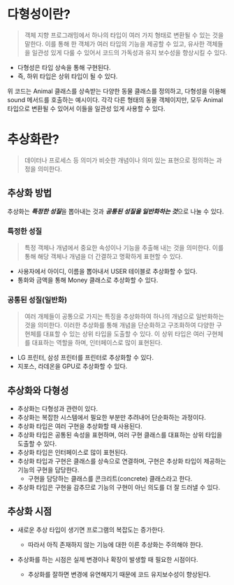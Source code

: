 # 다형성이란?

>객체 지향 프로그래밍에서 하나의 타입이 여러 가지 형태로 변환될 수 있는 것을 말한다.
이를 통해 한 객체가 여러 타입의 기능을 제공할 수 있고,
유사한 객체들을 일관성 있게 다룰 수 있어서 코드의 가독성과 유지 보수성을 향상시킬 수 있다.

- 다형성은 타입 상속을 통해 구현된다.
- 즉, 하위 타입은 상위 타입이 될 수 있다.

위 코드는 Animal 클래스를 상속받는 다양한 동물 클래스를 정의하고, 다형성을 이용해 sound 메서드를 호출하는 예시이다.
각각 다른 형태의 동물 객체이지만, 모두 Animal 타입으로 변환될 수 있어서 이들을 일관성 있게 사용할 수 있다.

# 추상화란?

>데이터나 프로세스 등 의미가 비슷한 개념이나 의미 있는 표현으로 정의하는 과정을 의미한다.

## 추상화 방법
추상화는 ***특정한 성질***을 뽑아내는 것과 ***공통된 성질을 일반화하는 것***으로 나눌 수 있다.

### 특정한 성질

>특정 객체나 개념에서 중요한 속성이나 기능을 추출해 내는 것을 의미한다.
이를 통해 해당 객체나 개념을 더 간결하고 명확하게 표현할 수 있다.

- 사용자에서 아이디, 이름을 뽑아내서 USER 테이블로 추상화할 수 있다.
- 통화와 금액을 통해 Money 클래스로 추상화할 수 있다.

### 공통된 성질(일반화)

>여러 개체들이 공통으로 가지는 특징을 추상화하여 하나의 개념으로 일반화하는 것을 의미한다.
이러한 추상화를 통해 개념을 단순화하고 구조화하여 다양한 구현체를 대표할 수 있는 상위 타입을 도출할 수 있다.
이 상위 타입은 여러 구현체를 대표하는 역할을 하며, 인터페이스로 많이 표현된다.

- LG 프린터, 삼성 프린터를 프린터로 추상화할 수 있다.
- 지포스, 라데온을 GPU로 추상화할 수 있다.

## 추상화와 다형성

- 추상화는 다형성과 관련이 있다.
- 추상화는 복잡한 시스템에서 필요한 부분만 추려내어 단순화하는 과정이다.
- 추상화 타입은 여러 구현을 추상화할 때 사용된다.
- 추상화 타입은 공통된 속성을 표현하며, 여러 구현 클래스를 대표하는 상위 타입을 도출할 수 있다.
- 추상화 타입은 인터페이스로 많이 표현된다.
- 추상화 타입과 구현은 클래스를 상속으로 연결하며, 구현은 추상화 타입이 제공하는 기능의 구현을 담당한다.
    + 구현을 담당하는 클래스를 콘크리트(concrete) 클래스라고 한다.
- 추상화 타입은 구현을 감추므로 기능의 구현이 아닌 의도를 더 잘 드러낼 수 있다.

## 추상화 시점

- 새로운 추상 타입이 생기면 프로그램의 복잡도는 증가한다.
    + 따라서 아직 존재하지 않는 기능에 대한 이른 추상화는 주의해야 한다.

- 추상화를 하는 시점은 실제 변경이나 확장이 발생할 때 필요한 시점이다.
    + 추상화를 잘하면 변경에 유연해지기 때문에 코드 유지보수성이 향상된다.